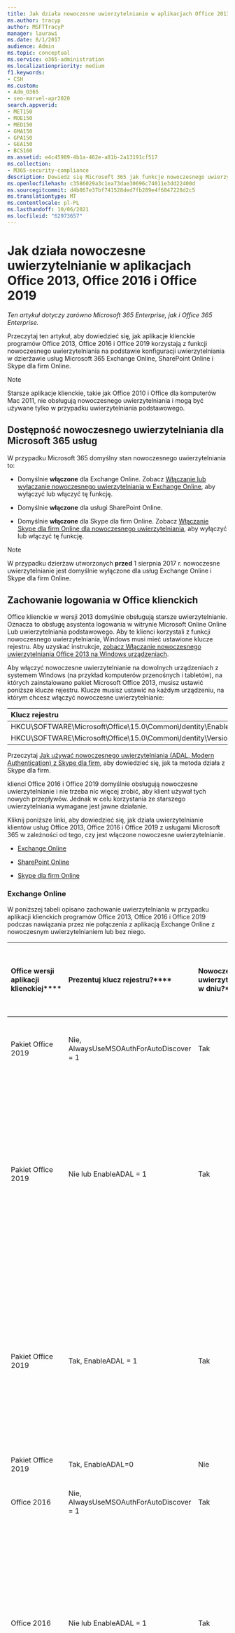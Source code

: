 ```yaml
---
title: Jak działa nowoczesne uwierzytelnianie w aplikacjach Office 2013 i Office 2016
ms.author: tracyp
author: MSFTTracyP
manager: laurawi
ms.date: 8/1/2017
audience: Admin
ms.topic: conceptual
ms.service: o365-administration
ms.localizationpriority: medium
f1.keywords:
- CSH
ms.custom:
- Adm_O365
- seo-marvel-apr2020
search.appverid:
- MET150
- MOE150
- MED150
- GMA150
- GPA150
- GEA150
- BCS160
ms.assetid: e4c45989-4b1a-462e-a81b-2a13191cf517
ms.collection:
- M365-security-compliance
description: Dowiedz się Microsoft 365 jak funkcje nowoczesnego uwierzytelniania działają inaczej w Office klientach pakietu Office 2013 i 2016.
ms.openlocfilehash: c3586029a3c1ea73dae30696c74011e3dd22400d
ms.sourcegitcommit: d4b867e37bf741528ded7fb289e4f6847228d2c5
ms.translationtype: MT
ms.contentlocale: pl-PL
ms.lasthandoff: 10/06/2021
ms.locfileid: "62973657"
---
```

# <a name="how-modern-authentication-works-for-office-2013-office-2016-and-office-2019-client-apps"></a>Jak działa nowoczesne uwierzytelnianie w aplikacjach Office 2013, Office 2016 i Office 2019

*Ten artykuł dotyczy zarówno Microsoft 365 Enterprise, jak i Office 365 Enterprise.*

Przeczytaj ten artykuł, aby dowiedzieć się, jak aplikacje klienckie programów Office 2013, Office 2016 i Office 2019 korzystają z funkcji nowoczesnego uwierzytelniania na podstawie konfiguracji uwierzytelniania w dzierżawie usług Microsoft 365 Exchange Online, SharePoint Online i Skype dla firm Online.

> [!NOTE]
> Starsze aplikacje klienckie, takie jak Office 2010 i Office dla komputerów Mac 2011, nie obsługują nowoczesnego uwierzytelniania i mogą być używane tylko w przypadku uwierzytelniania podstawowego.

## <a name="availability-of-modern-authentication-for-microsoft-365-services"></a>Dostępność nowoczesnego uwierzytelniania dla Microsoft 365 usług

W przypadku Microsoft 365 domyślny stan nowoczesnego uwierzytelniania to:

- Domyślnie **włączone** dla Exchange Online. Zobacz [Włączanie lub wyłączanie nowoczesnego uwierzytelniania w Exchange Online](https://support.office.com/article/58018196-f918-49cd-8238-56f57f38d662), aby wyłączyć lub włączyć tę funkcję.

- Domyślnie **włączone** dla usługi SharePoint Online.

- Domyślnie **włączone** dla Skype dla firm Online. Zobacz [Włączanie Skype dla firm Online dla nowoczesnego uwierzytelniania](https://social.technet.microsoft.com/wiki/contents/articles/34339.skype-for-business-online-enable-your-tenant-for-modern-authentication.aspx), aby wyłączyć lub włączyć tę funkcję.

> [!NOTE]
> W przypadku dzierżaw utworzonych **przed** 1 sierpnia 2017 r. nowoczesne uwierzytelnianie jest domyślnie wyłączone  dla usług Exchange Online i Skype dla firm Online.

## <a name="sign-in-behavior-of-office-client-apps"></a>Zachowanie logowania w Office klienckich

Office klienckie w wersji 2013 domyślnie obsługują starsze uwierzytelnianie. Oznacza to obsługę asystenta logowania w witrynie Microsoft Online Online Lub uwierzytelniania podstawowego. Aby te klienci korzystali z funkcji nowoczesnego uwierzytelniania, Windows musi mieć ustawione klucze rejestru. Aby uzyskać instrukcje, [zobacz Włączanie nowoczesnego uwierzytelniania Office 2013 na Windows urządzeniach](https://support.office.com/article/7dc1c01a-090f-4971-9677-f1b192d6c910).

Aby włączyć nowoczesne uwierzytelnianie na dowolnych urządzeniach z systemem Windows (na przykład komputerów przenośnych i tabletów), na których zainstalowano pakiet Microsoft Office 2013, musisz ustawić poniższe klucze rejestru. Klucze musisz ustawić na każdym urządzeniu, na którym chcesz włączyć nowoczesne uwierzytelnianie:

|**Klucz rejestru**|**Type**|**Wartość** |
|:-------|:------:|--------:|
|HKCU\SOFTWARE\Microsoft\Office\15.0\Common\Identity\EnableADAL  |REG_DWORD  |1  |
|HKCU\SOFTWARE\Microsoft\Office\15.0\Common\Identity\Version |REG_DWORD |1 |

Przeczytaj [Jak używać nowoczesnego uwierzytelniania (ADAL, Modern Authentication) z Skype dla firm](./hybrid-modern-auth-overview.md), aby dowiedzieć się, jak ta metoda działa z Skype dla firm.

klienci Office 2016 i Office 2019 domyślnie obsługują nowoczesne uwierzytelnianie i nie trzeba nic więcej zrobić, aby klient używał tych nowych przepływów. Jednak w celu korzystania ze starszego uwierzytelniania wymagane jest jawne działanie.

Kliknij poniższe linki, aby dowiedzieć się, jak działa uwierzytelnianie klientów usług Office 2013, Office 2016 i Office 2019 z usługami Microsoft 365 w zależności od tego, czy jest włączone nowoczesne uwierzytelnianie.

- [Exchange Online](modern-auth-for-office-2013-and-2016.md#BK_EchangeOnline)

- [SharePoint Online](modern-auth-for-office-2013-and-2016.md#BK_SharePointOnline)

- [Skype dla firm Online](modern-auth-for-office-2013-and-2016.md#BK_SFBO)

<a name="BK_EchangeOnline"> </a>
### <a name="exchange-online"></a>Exchange Online

W poniższej tabeli opisano zachowanie uwierzytelniania w przypadku aplikacji klienckich programów Office 2013, Office 2016 i Office 2019 podczas nawiązania przez nie połączenia z aplikacją Exchange Online z nowoczesnym uwierzytelnianiem lub bez niego.

|Office wersji aplikacji klienckiej****|Prezentuj klucz rejestru?****|Nowoczesne uwierzytelnianie w dniu?****|Zachowanie uwierzytelniania przy włączonym nowoczesnym uwierzytelnianiu dla dzierżawy (domyślne)****|Zachowanie uwierzytelniania przy wyłączonym nowoczesnym uwierzytelnianiu dla dzierżawy****|
|:-----|:-----|:-----|:-----|:-----|
|Pakiet Office 2019  <br/> |Nie, <br> AlwaysUseMSOAuthForAutoDiscover = 1 <br/> |Tak  <br/> |Wymusza nowoczesne uwierzytelnianie na Outlook 2013, 2016 lub 2019. <br/> [Więcej informacji](https://support.microsoft.com/help/3126599/outlook-prompts-for-password-when-modern-authentication-is-enabled)|Wymusza nowoczesne uwierzytelnianie w Outlook klienta.<br/> |
|Pakiet Office 2019  <br/> |Nie lub EnableADAL = 1  <br/> |Tak  <br/> |Najpierw jest podejmowana próba nowoczesnego uwierzytelniania. Jeśli serwer odmówi nawiązaniu połączenia przy użyciu nowoczesnego uwierzytelniania, zostanie użyte uwierzytelnianie podstawowe. Serwer odmawia nowoczesnego uwierzytelniania, gdy dzierżawa nie jest włączona.  <br/> |Najpierw jest podejmowana próba nowoczesnego uwierzytelniania. Jeśli serwer odmówi nawiązaniu połączenia przy użyciu nowoczesnego uwierzytelniania, zostanie użyte uwierzytelnianie podstawowe. Serwer odmawia nowoczesnego uwierzytelniania, gdy dzierżawa nie jest włączona.  <br/> |
|Pakiet Office 2019  <br/> |Tak, EnableADAL = 1  <br/> |Tak  <br/> |Najpierw jest podejmowana próba nowoczesnego uwierzytelniania. Jeśli serwer odmówi nawiązaniu połączenia przy użyciu nowoczesnego uwierzytelniania, zostanie użyte uwierzytelnianie podstawowe. Serwer odmawia nowoczesnego uwierzytelniania, gdy dzierżawa nie jest włączona.  <br/> |Najpierw jest podejmowana próba nowoczesnego uwierzytelniania. Jeśli serwer odmówi nawiązaniu połączenia przy użyciu nowoczesnego uwierzytelniania, zostanie użyte uwierzytelnianie podstawowe. Serwer odmawia nowoczesnego uwierzytelniania, gdy dzierżawa nie jest włączona.  <br/> |
|Pakiet Office 2019  <br/> |Tak, EnableADAL=0  <br/> |Nie  <br/> |Uwierzytelnianie podstawowe  <br/> |Uwierzytelnianie podstawowe  <br/> |
|Office 2016  <br/> |Nie, <br> AlwaysUseMSOAuthForAutoDiscover = 1 <br/> |Tak  <br/> |Wymusza nowoczesne uwierzytelnianie w dniu 2013, 2016 lub 2019. <br/> [Więcej informacji](https://support.microsoft.com/help/3126599/outlook-prompts-for-password-when-modern-authentication-is-enabled)|Wymusza nowoczesne uwierzytelnianie w Outlook klienta.<br/> |
|Office 2016  <br/> |Nie lub EnableADAL = 1  <br/> |Tak  <br/> |Najpierw jest podejmowana próba nowoczesnego uwierzytelniania. Jeśli serwer odmówi nawiązaniu połączenia przy użyciu nowoczesnego uwierzytelniania, zostanie użyte uwierzytelnianie podstawowe. Serwer odmawia nowoczesnego uwierzytelniania, gdy dzierżawa nie jest włączona.  <br/> |Najpierw jest podejmowana próba nowoczesnego uwierzytelniania. Jeśli serwer odmówi nawiązaniu połączenia przy użyciu nowoczesnego uwierzytelniania, zostanie użyte uwierzytelnianie podstawowe. Serwer odmawia nowoczesnego uwierzytelniania, gdy dzierżawa nie jest włączona.  <br/> |
|Office 2016  <br/> |Tak, EnableADAL = 1  <br/> |Tak  <br/> |Najpierw jest podejmowana próba nowoczesnego uwierzytelniania. Jeśli serwer odmówi nawiązaniu połączenia przy użyciu nowoczesnego uwierzytelniania, zostanie użyte uwierzytelnianie podstawowe. Serwer odmawia nowoczesnego uwierzytelniania, gdy dzierżawa nie jest włączona.  <br/> |Najpierw jest podejmowana próba nowoczesnego uwierzytelniania. Jeśli serwer odmówi nawiązaniu połączenia przy użyciu nowoczesnego uwierzytelniania, zostanie użyte uwierzytelnianie podstawowe. Serwer odmawia nowoczesnego uwierzytelniania, gdy dzierżawa nie jest włączona.  <br/> |
|Office 2016  <br/> |Tak, EnableADAL=0  <br/> |Nie  <br/> |Uwierzytelnianie podstawowe  <br/> |Uwierzytelnianie podstawowe  <br/> |
|Office 2013  <br/> |Nie  <br/> |Nie  <br/> |Uwierzytelnianie podstawowe  <br/> |Uwierzytelnianie podstawowe  <br/> |
|Office 2013  <br/> |Tak, EnableADAL = 1  <br/> |Tak  <br/> |Najpierw jest podejmowana próba nowoczesnego uwierzytelniania. Jeśli serwer odmówi nawiązaniu połączenia przy użyciu nowoczesnego uwierzytelniania, zostanie użyte uwierzytelnianie podstawowe. Serwer odmawia nowoczesnego uwierzytelniania, gdy dzierżawa nie jest włączona.  <br/> |Najpierw jest podejmowana próba nowoczesnego uwierzytelniania. Jeśli serwer odmówi nawiązaniu połączenia przy użyciu nowoczesnego uwierzytelniania, zostanie użyte uwierzytelnianie podstawowe. Serwer odmawia nowoczesnego uwierzytelniania, gdy dzierżawa nie jest włączona.  <br/> |

<a name="BK_SharePointOnline"> </a>
### <a name="sharepoint-online"></a>SharePoint Online

W poniższej tabeli opisano zachowanie uwierzytelniania dla aplikacji klienckich programów Office 2013, Office 2016 i Office 2019 podczas łączenia się z usługą SharePoint Online z nowoczesnym uwierzytelnianiem lub bez niego.

|Office wersji aplikacji klienckiej****|Prezentuj klucz rejestru?****|Nowoczesne uwierzytelnianie w dniu?****|Zachowanie uwierzytelniania przy włączonym nowoczesnym uwierzytelnianiu dla dzierżawy (domyślne)****|Zachowanie uwierzytelniania przy wyłączonym nowoczesnym uwierzytelnianiu dla dzierżawy****|
|:-----|:-----|:-----|:-----|:-----|
|Pakiet Office 2019  <br/> |Nie lub EnableADAL = 1  <br/> |Tak  <br/> |Tylko nowoczesne uwierzytelnianie.  <br/> |Niepowodzenie połączenia.  <br/> |
|Pakiet Office 2019  <br/> |Tak, EnableADAL = 1  <br/> |Tak  <br/> |Tylko nowoczesne uwierzytelnianie.  <br/> |Niepowodzenie połączenia.  <br/> |
|Pakiet Office 2019  <br/> |Tak, EnableADAL = 0  <br/> |Nie  <br/> |Tylko Asystent logowania w witrynie Microsoft Online.  <br/> |Tylko Asystent logowania w witrynie Microsoft Online.  <br/> |
|Office 2016  <br/> |Nie lub EnableADAL = 1  <br/> |Tak  <br/> |Tylko nowoczesne uwierzytelnianie.  <br/> |Niepowodzenie połączenia.  <br/> |
|Office 2016  <br/> |Tak, EnableADAL = 1  <br/> |Tak  <br/> |Tylko nowoczesne uwierzytelnianie.  <br/> |Niepowodzenie połączenia.  <br/> |
|Office 2016  <br/> |Tak, EnableADAL = 0  <br/> |Nie  <br/> |Tylko Asystent logowania w witrynie Microsoft Online.  <br/> |Tylko Asystent logowania w witrynie Microsoft Online.  <br/> |
|Office 2013  <br/> |Nie  <br/> |Nie  <br/> |Tylko Asystent logowania w witrynie Microsoft Online.  <br/> |Tylko Asystent logowania w witrynie Microsoft Online.  <br/> |
|Office 2013  <br/> |Tak, EnableADAL = 1  <br/> |Tak  <br/> |Tylko nowoczesne uwierzytelnianie.  <br/> |Niepowodzenie połączenia.  <br/> |

### <a name="skype-for-business-online"></a>Skype dla firm Online
<a name="BK_SFBO"> </a>

W poniższej tabeli opisano zachowanie uwierzytelniania dla aplikacji klienckich programów Office 2013, Office 2016 i Office 2019 podczas łączenia się z usługą Skype dla firm Online z nowoczesnym uwierzytelnianiem lub bez niego.

|Office wersji aplikacji klienckiej****|Prezentuj klucz rejestru?****|Nowoczesne uwierzytelnianie w dniu?****|Zachowanie uwierzytelniania przy włączonym nowoczesnym uwierzytelnianiu dla dzierżawy****|Zachowanie uwierzytelniania przy wyłączonym nowoczesnym uwierzytelnianiu dla dzierżawy (domyślne)****|
|:-----|:-----|:-----|:-----|:-----|
|Pakiet Office 2019  <br/> |Nie lub EnableADAL = 1  <br/> |Tak  <br/> |Najpierw jest podejmowana próba nowoczesnego uwierzytelniania. Jeśli serwer odmówi nawiązaniu połączenia przy użyciu nowoczesnego uwierzytelniania, zostanie użyty asystent logowania w witrynie Microsoft Online Sign-in Assistant. Serwer odmawia nowoczesnego uwierzytelniania, gdy funkcja Skype dla firm online nie jest włączona.  <br/> |Najpierw jest podejmowana próba nowoczesnego uwierzytelniania. Jeśli serwer odmówi nawiązaniu połączenia przy użyciu nowoczesnego uwierzytelniania, zostanie użyty asystent logowania w witrynie Microsoft Online Sign-in Assistant. Serwer odmawia nowoczesnego uwierzytelniania, gdy funkcja Skype dla firm online nie jest włączona.  <br/> |
|Pakiet Office 2019  <br/> |Tak, EnableADAL = 1  <br/> |Tak  <br/> |Najpierw jest podejmowana próba nowoczesnego uwierzytelniania. Jeśli serwer odmówi nawiązaniu połączenia przy użyciu nowoczesnego uwierzytelniania, zostanie użyty asystent logowania w witrynie Microsoft Online Sign-in Assistant. Serwer odmawia nowoczesnego uwierzytelniania, gdy funkcja Skype dla firm online nie jest włączona.  <br/> |Najpierw jest podejmowana próba nowoczesnego uwierzytelniania. Jeśli serwer odmówi nawiązaniu połączenia przy użyciu nowoczesnego uwierzytelniania, zostanie użyty asystent logowania w witrynie Microsoft Online Sign-in Assistant. Serwer odmawia nowoczesnego uwierzytelniania, gdy funkcja Skype dla firm online nie jest włączona.  <br/> |
|Pakiet Office 2019  <br/> |Tak, EnableADAL = 0  <br/> |Nie  <br/> |Tylko Asystent logowania w witrynie Microsoft Online.  <br/> |Tylko Asystent logowania w witrynie Microsoft Online.  <br/> |
|Office 2016  <br/> |Nie lub EnableADAL = 1  <br/> |Tak  <br/> |Najpierw jest podejmowana próba nowoczesnego uwierzytelniania. Jeśli serwer odmówi nawiązaniu połączenia przy użyciu nowoczesnego uwierzytelniania, zostanie użyty asystent logowania w witrynie Microsoft Online Sign-in Assistant. Serwer odmawia nowoczesnego uwierzytelniania, gdy funkcja Skype dla firm online nie jest włączona.  <br/> |Najpierw jest podejmowana próba nowoczesnego uwierzytelniania. Jeśli serwer odmówi nawiązaniu połączenia przy użyciu nowoczesnego uwierzytelniania, zostanie użyty asystent logowania w witrynie Microsoft Online Sign-in Assistant. Serwer odmawia nowoczesnego uwierzytelniania, gdy funkcja Skype dla firm online nie jest włączona.  <br/> |
|Office 2016  <br/> |Tak, EnableADAL = 1  <br/> |Tak  <br/> |Najpierw jest podejmowana próba nowoczesnego uwierzytelniania. Jeśli serwer odmówi nawiązaniu połączenia przy użyciu nowoczesnego uwierzytelniania, zostanie użyty asystent logowania w witrynie Microsoft Online Sign-in Assistant. Serwer odmawia nowoczesnego uwierzytelniania, gdy funkcja Skype dla firm online nie jest włączona.  <br/> |Najpierw jest podejmowana próba nowoczesnego uwierzytelniania. Jeśli serwer odmówi nawiązaniu połączenia przy użyciu nowoczesnego uwierzytelniania, zostanie użyty asystent logowania w witrynie Microsoft Online Sign-in Assistant. Serwer odmawia nowoczesnego uwierzytelniania, gdy funkcja Skype dla firm online nie jest włączona.  <br/> |
|Office 2016  <br/> |Tak, EnableADAL = 0  <br/> |Nie  <br/> |Tylko Asystent logowania w witrynie Microsoft Online.  <br/> |Tylko Asystent logowania w witrynie Microsoft Online.  <br/> |
|Office 2013  <br/> |Nie  <br/> |Nie  <br/> |Tylko Asystent logowania w witrynie Microsoft Online.  <br/> |Tylko Asystent logowania w witrynie Microsoft Online.  <br/> |
|Office 2013  <br/> |Tak, EnableADAL = 1  <br/> |Tak  <br/> |Najpierw jest podejmowana próba nowoczesnego uwierzytelniania. Jeśli serwer odmówi nawiązaniu połączenia przy użyciu nowoczesnego uwierzytelniania, zostanie użyty asystent logowania w witrynie Microsoft Online Sign-in Assistant. Serwer odmawia nowoczesnego uwierzytelniania, gdy funkcja Skype dla firm online nie jest włączona.  <br/> |Tylko Asystent logowania w witrynie Microsoft Online.  <br/> |

## <a name="see-also"></a>Zobacz też

[Włączanie nowoczesnego uwierzytelniania dla pakietu Office 2013 na urządzeniach z systemem Windows](../admin/security-and-compliance/enable-modern-authentication.md)

[Uwierzytelnianie wieloskładnikowe dla Microsoft 365](../admin/security-and-compliance/multi-factor-authentication-microsoft-365.md)

[Logowanie się Microsoft 365 przy użyciu uwierzytelniania wieloskładnikowego](https://support.microsoft.com/office/sign-in-to-microsoft-365-with-multi-factor-authentication-2b856342-170a-438e-9a4f-3c092394d3cb)

[Microsoft 365 Enterprise omówienie](microsoft-365-overview.md)